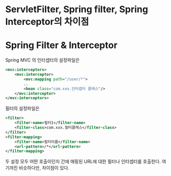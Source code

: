 # ServletFilter, Spring filter, Spring Interceptor의 차이점

# Spring Filter & Interceptor

Spring MVC 의 인터셉터의 설정파일은

```xml
<mvc:interceptors>
	<mvc:interceptor>
		<mvc:mapping path="/user/*">
		..	
		<bean class="com.xxx.인터셉터 클래스"/>
	</mvc:interceptor>
</mvc:interceptors>
```

필터의 설정파일은 
```xml
<filter>
	<filter-name>필터1</filter-name>
	<filter-class>com.xxx.필터클래스</filter-class>
</filter>
<filter-mapping>
	<filter-name>필터이름</filter-name>
	<url-pattern>/*</url-pattern>
</filter-mapping>
```

두 설정 모두 어떤 호출이던지 간에 매핑된 URL에 대한 필터나 인터셉터를 호출한다.
여기까진 비슷하다만, 차이점이 있다.

